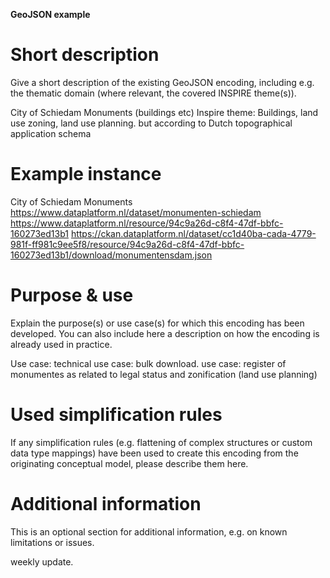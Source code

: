 
**GeoJSON example**

# Short description
Give a short description of the existing GeoJSON encoding, including e.g. 
the thematic domain (where relevant, the covered INSPIRE theme(s)).

City of Schiedam Monuments (buildings etc)
Inspire theme: Buildings, land use zoning, land use planning. but according to Dutch topographical application schema

# Example instance

City of Schiedam Monuments
https://www.dataplatform.nl/dataset/monumenten-schiedam
https://www.dataplatform.nl/resource/94c9a26d-c8f4-47df-bbfc-160273ed13b1
https://ckan.dataplatform.nl/dataset/cc1d40ba-cada-4779-981f-ff981c9ee5f8/resource/94c9a26d-c8f4-47df-bbfc-160273ed13b1/download/monumentensdam.json


# Purpose & use
Explain the purpose(s) or use case(s) for which this encoding has been developed.
You can also include here a description on how the encoding is already used 
in practice.

Use case: 
technical use case: bulk download.
use case: register of monumentes as related to legal status and zonification (land use planning)

# Used simplification rules
If any simplification rules (e.g. flattening of complex structures or custom data type
mappings) have been used to create this encoding from the originating conceptual
model, please describe them here.

# Additional information
This is an optional section for additional information, e.g. on known limitations or
issues.

weekly update.